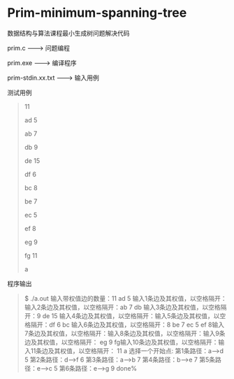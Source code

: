 # Prim-minimum-spanning-tree
数据结构与算法课程最小生成树问题解决代码

prim.c ---> 问题编程

prim.exe ---> 编译程序

prim-stdin.xx.txt ---> 输入用例


测试用例
> 
> 11
> 
> ad 5
> 
> ab 7
>
> db 9
>
> de 15
>
> df 6
>
> bc 8
>
> be 7
>
> ec 5
>
> ef 8
>
> eg 9
>
> fg 11
>
> a

程序输出

> $ ./a.out
> 输入带权值边的数量：11
> ad 5
> 输入1条边及其权值，以空格隔开：输入2条边及其权值，以空格隔开：ab 7
> db 输入3条边及其权值，以空格隔开：9
> de 15
> 输入4条边及其权值，以空格隔开：输入5条边及其权值，以空格隔开：df 6
> bc 输入6条边及其权值，以空格隔开：8
> be 7
> ec 5
> ef 8输入7条边及其权值，以空格隔开：输入8条边及其权值，以空格隔开：输入9条边及其权值，以空格隔开：
> eg 9
> fg输入10条边及其权值，以空格隔开：输入11条边及其权值，以空格隔开： 11
> a
> 选择一个开始点:
> 第1条路径：a-->d  5
> 第2条路径：d-->f  6
> 第3条路径：a-->b  7
> 第4条路径：b-->e  7
> 第5条路径：e-->c  5
> 第6条路径：e-->g  9
> done%